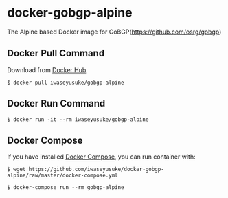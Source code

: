 # docker-gobgp-alpine

The Alpine based Docker image for GoBGP(https://github.com/osrg/gobgp)

## Docker Pull Command

Download from [Docker Hub](https://hub.docker.com/)

`$ docker pull iwaseyusuke/gobgp-alpine`

## Docker Run Command

`$ docker run -it --rm iwaseyusuke/gobgp-alpine`

## Docker Compose

If you have installed [Docker Compose](https://docs.docker.com/compose/),
you can run container with:

```
$ wget https://github.com/iwaseyusuke/docker-gobgp-alpine/raw/master/docker-compose.yml

$ docker-compose run --rm gobgp-alpine
```
